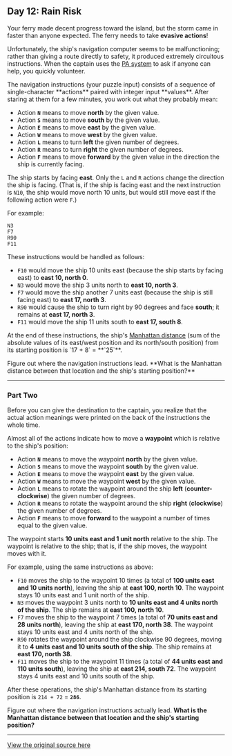 ## Day 12: Rain Risk

Your ferry made decent progress toward the island, but the storm came in faster than anyone expected. The ferry needs to take **evasive actions**!

<p>Unfortunately, the ship's navigation computer seems to be malfunctioning; rather than giving a route directly to safety, it produced extremely circuitous instructions. When the captain uses the <a href="https://en.wikipedia.org/wiki/Public_address_system" target="_blank">PA system</a> to ask if anyone can help, you quickly volunteer.</p>
The navigation instructions (your puzzle input) consists of a sequence of single-character **actions** paired with integer input **values**. After staring at them for a few minutes, you work out what they probably mean:

- Action **`N`** means to move **north** by the given value.
- Action **`S`** means to move **south** by the given value.
- Action **`E`** means to move **east** by the given value.
- Action **`W`** means to move **west** by the given value.
- Action **`L`** means to turn **left** the given number of degrees.
- Action **`R`** means to turn **right** the given number of degrees.
- Action **`F`** means to move **forward** by the given value in the direction the ship is currently facing.

The ship starts by facing **east**. Only the `L` and `R` actions change the direction the ship is facing. (That is, if the ship is facing east and the next instruction is `N10`, the ship would move north 10 units, but would still move east if the following action were `F`.)

For example:

```F10
N3
F7
R90
F11
```

These instructions would be handled as follows:

- `F10` would move the ship 10 units east (because the ship starts by facing east) to **east 10, north 0**.
- `N3` would move the ship 3 units north to **east 10, north 3**.
- `F7` would move the ship another 7 units east (because the ship is still facing east) to **east 17, north 3**.
- `R90` would cause the ship to turn right by 90 degrees and face **south**; it remains at **east 17, north 3**.
- `F11` would move the ship 11 units south to **east 17, south 8**.

<p>At the end of these instructions, the ship's <a href="https://en.wikipedia.org/wiki/Manhattan_distance" target="_blank">Manhattan distance</a> (sum of the absolute values of its east/west position and its north/south position) from its starting position is `17 + 8` = **`25`**.</p>
Figure out where the navigation instructions lead. **What is the Manhattan distance between that location and the ship's starting position?**

---

### Part Two

Before you can give the destination to the captain, you realize that the actual action meanings were printed on the back of the instructions the whole time.

Almost all of the actions indicate how to move a **waypoint** which is relative to the ship's position:

- Action **`N`** means to move the waypoint **north** by the given value.
- Action **`S`** means to move the waypoint **south** by the given value.
- Action **`E`** means to move the waypoint **east** by the given value.
- Action **`W`** means to move the waypoint **west** by the given value.
- Action **`L`** means to rotate the waypoint around the ship **left** (**counter-clockwise**) the given number of degrees.
- Action **`R`** means to rotate the waypoint around the ship **right** (**clockwise**) the given number of degrees.
- Action **`F`** means to move **forward** to the waypoint a number of times equal to the given value.

The waypoint starts **10 units east and 1 unit north** relative to the ship. The waypoint is relative to the ship; that is, if the ship moves, the waypoint moves with it.

For example, using the same instructions as above:

- `F10` moves the ship to the waypoint 10 times (a total of **100 units east and 10 units north**), leaving the ship at **east 100, north 10**. The waypoint stays 10 units east and 1 unit north of the ship.
- `N3` moves the waypoint 3 units north to **10 units east and 4 units north of the ship**. The ship remains at **east 100, north 10**.
- `F7` moves the ship to the waypoint 7 times (a total of **70 units east and 28 units north**), leaving the ship at **east 170, north 38**. The waypoint stays 10 units east and 4 units north of the ship.
- `R90` rotates the waypoint around the ship clockwise 90 degrees, moving it to **4 units east and 10 units south of the ship**. The ship remains at **east 170, north 38**.
- `F11` moves the ship to the waypoint 11 times (a total of **44 units east and 110 units south**), leaving the ship at **east 214, south 72**. The waypoint stays 4 units east and 10 units south of the ship.

After these operations, the ship's Manhattan distance from its starting position is `214 + 72` = **`286`**.

Figure out where the navigation instructions actually lead. **What is the Manhattan distance between that location and the ship's starting position?**

---

[View the original source here](https://adventofcode.com/2020/day/12)
